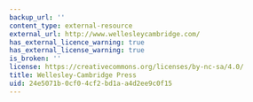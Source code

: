 ```yaml
---
backup_url: ''
content_type: external-resource
external_url: http://www.wellesleycambridge.com/
has_external_licence_warning: true
has_external_license_warning: true
is_broken: ''
license: https://creativecommons.org/licenses/by-nc-sa/4.0/
title: Wellesley-Cambridge Press
uid: 24e5071b-0cf0-4cf2-bd1a-a4d2ee9c0f15
---
```

